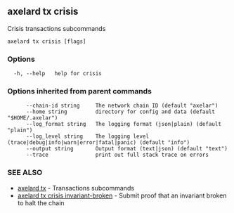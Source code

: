 ## axelard tx crisis

Crisis transactions subcommands

```
axelard tx crisis [flags]
```

### Options

```
  -h, --help   help for crisis
```

### Options inherited from parent commands

```
      --chain-id string     The network chain ID (default "axelar")
      --home string         directory for config and data (default "$HOME/.axelar")
      --log_format string   The logging format (json|plain) (default "plain")
      --log_level string    The logging level (trace|debug|info|warn|error|fatal|panic) (default "info")
      --output string       Output format (text|json) (default "text")
      --trace               print out full stack trace on errors
```

### SEE ALSO

- [axelard tx](axelard_tx.md) - Transactions subcommands
- [axelard tx crisis invariant-broken](axelard_tx_crisis_invariant-broken.md) - Submit proof that an invariant broken to halt the chain
